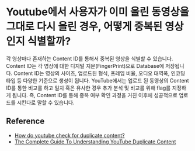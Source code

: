 # Youtube에서 사용자가 이미 올린 동영상을 그대로 다시 올린 경우, 어떻게 중복된 영상인지 식별할까?

각 영상마다 존재하는 Content ID를 통해서 중복된 영상을 식별할 수 있습니다.
Content ID는 각 영상에 대한 디지털 지문(FingerPrint)으로 Database에 저장됩니다.
Content ID는 영상의 사이즈, 업로드된 형식, 프레임 비율, 오디오 대역폭, 인코딩 타입 등 다양한 기준으로 생성이 됩니다.
YouTube에서는 업로드 된 동영상의 Content ID를 통한 비교를 하고 일치 혹은 유사한 경우 추가 분석 및 비교를 위해 flag를 지정하게 됩니다.
즉, Content ID를 통해 중복 여부 확인 과정을 거친 이후에 성공적으로 업로드를 시킨다로 말할 수 있습니다.

## Reference

* [How do youtube check for duplicate content?](https://www.quora.com/How-do-youtube-check-for-duplicate-content) 
* [The Complete Guide To Understanding YouTube Duplicate Content](https://morningscore.io/youtube-duplicate-content/)